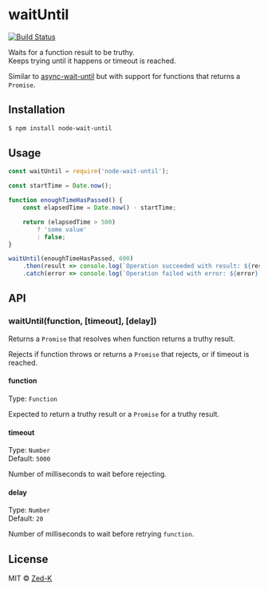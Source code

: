 # waitUntil

[![Build Status](https://travis-ci.com/zed-k/wait-until.svg?branch=master)](https://travis-ci.com/zed-k/wait-until)

Waits for a function result to be truthy.<br>
Keeps trying until it happens or timeout is reached.

Similar to [async-wait-until](https://www.npmjs.com/package/async-wait-until) but with support for functions that returns a `Promise`.

## Installation

```bash
$ npm install node-wait-until
```

## Usage

```js
const waitUntil = require('node-wait-until');

const startTime = Date.now();

function enoughTimeHasPassed() {
    const elapsedTime = Date.now() - startTime;

    return (elapsedTime > 500)
        ? 'some value'
        : false;
}

waitUntil(enoughTimeHasPassed, 600)
    .then(result => console.log(`Operation succeeded with result: ${result}`))
    .catch(error => console.log(`Operation failed with error: ${error}`));
```

## API

### waitUntil(function, [timeout], [delay])

Returns a `Promise` that resolves when function returns a truthy result.

Rejects if function throws or returns a `Promise` that rejects, or if timeout is reached.

#### function

Type: `Function`

Expected to return a truthy result or a `Promise` for a truthy result.

#### timeout

Type: `Number`<br>
Default: `5000`

Number of milliseconds to wait before rejecting.

#### delay

Type: `Number`<br>
Default: `20`

Number of milliseconds to wait before retrying `function`.

## License

MIT © [Zed-K](https://zed-k.com)

